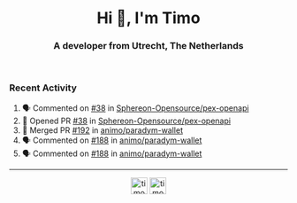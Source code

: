 <h1 align="center">Hi 👋, I'm Timo</h1>
<h3 align="center">A developer from Utrecht, The Netherlands</h3>
<br/>
<!-- https://github.com/rahuldkjain/github-profile-readme-generator --!>

<!--  <p align="left"><img src="https://github-readme-stats.vercel.app/api?username=timoglastra&show_icons=true&count_private=true&" alt="timoglastra" /></p> --!>

<!--
Github language stats
<p align="left"><img src="https://github-readme-stats.vercel.app/api/top-langs/?username=timoglastra&layout=compact" alt="timoglastra" /><p>
-->

<!-- Codestats language stats -->
<!-- <p align="left"><img src="https://codestats-readme.vercel.app/api/top-langs/?username=timoglastra&layout=compact&language_count=12" alt="timoglastra" /><p>    --!>
  
<h3>Recent Activity</h3>

<!--START_SECTION:activity-->
1. 🗣 Commented on [#38](https://github.com/Sphereon-Opensource/pex-openapi/pull/38#issuecomment-2443644721) in [Sphereon-Opensource/pex-openapi](https://github.com/Sphereon-Opensource/pex-openapi)
2. 💪 Opened PR [#38](https://github.com/Sphereon-Opensource/pex-openapi/pull/38) in [Sphereon-Opensource/pex-openapi](https://github.com/Sphereon-Opensource/pex-openapi)
3. 🎉 Merged PR [#192](https://github.com/animo/paradym-wallet/pull/192) in [animo/paradym-wallet](https://github.com/animo/paradym-wallet)
4. 🗣 Commented on [#188](https://github.com/animo/paradym-wallet/pull/188#issuecomment-2443290828) in [animo/paradym-wallet](https://github.com/animo/paradym-wallet)
5. 🗣 Commented on [#188](https://github.com/animo/paradym-wallet/pull/188#issuecomment-2443290529) in [animo/paradym-wallet](https://github.com/animo/paradym-wallet)
<!--END_SECTION:activity-->

---

<p align="center">
<a href="https://twitter.com/timoglastra" target="blank"><img align="center" src="https://cdn.jsdelivr.net/npm/simple-icons@3.0.1/icons/twitter.svg" alt="timoglastra" height="30" width="30" /></a>
<a href="https://linkedin.com/in/timoglastra" target="blank"><img align="center" src="https://cdn.jsdelivr.net/npm/simple-icons@3.0.1/icons/linkedin.svg" alt="timoglastra" height="30" width="30" /></a>
</p>



